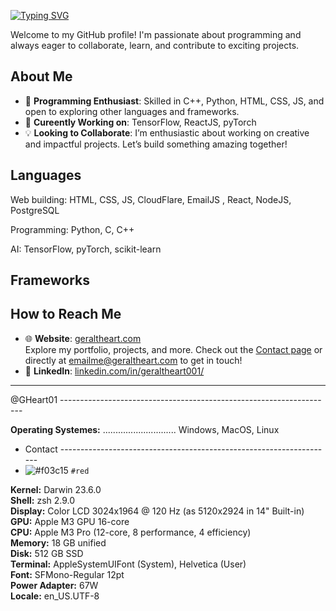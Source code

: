 [![Typing SVG](https://readme-typing-svg.herokuapp.com?color=ffffff&&duration=3000&lines=👋+Hello,+I'm+Geralt+Heart;@GHeart01)](https://git.io/typing-svg)


Welcome to my GitHub profile! I'm passionate about programming and always eager to collaborate, learn, and contribute to exciting projects.

## About Me  
- 🔧 **Programming Enthusiast**: Skilled in C++, Python, HTML, CSS, JS, and open to exploring other languages and frameworks.
- 🔨 **Cureently Working on**: TensorFlow, ReactJS, pyTorch
- 💡 **Looking to Collaborate**: I’m enthusiastic about working on creative and impactful projects. Let’s build something amazing together!  

## Languages
Web building: HTML, CSS, JS, CloudFlare, EmailJS , React, NodeJS, PostgreSQL

Programming: Python, C, C++

AI: TensorFlow, pyTorch, scikit-learn


## Frameworks

## How to Reach Me  
- 🌐 **Website**: [geraltheart.com](https://geraltheart.com)  
  Explore my portfolio, projects, and more. Check out the [Contact page](https://geraltheart.com/contact) or directly at emailme@geraltheart.com to get in touch!  
- 💼 **LinkedIn**: [linkedin.com/in/geraltheart001/](https://www.linkedin.com/in/geraltheart001/)  

---


@GHeart01 --------------------------------------------------------------------

<b>Operating Systemes:</b> ............................. Windows, MacOS, Linux


- Contact --------------------------------------------------------------------
- ![#f03c15](https://placehold.co/15x15/f03c15/f03c15.png) `#red`



<b>Kernel:</b> Darwin 23.6.0  
<b>Shell:</b> zsh 2.9.0  
<b>Display:</b> Color LCD 3024x1964 @ 120 Hz (as 5120x2924 in 14" Built-in)  
<b>GPU:</b> Apple M3 GPU 16-core  
<b>CPU:</b> Apple M3 Pro (12-core, 8 performance, 4 efficiency)  
<b>Memory:</b> 18 GB unified  
<b>Disk:</b> 512 GB SSD  
<b>Terminal:</b> AppleSystemUIFont (System), Helvetica (User)  
<b>Font:</b> SFMono-Regular 12pt  
<b>Power Adapter:</b> 67W  
<b>Locale:</b> en_US.UTF-8  
</pre>


